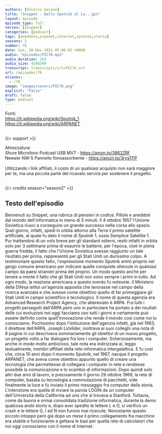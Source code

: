```yaml
---
authors: [Valerio Galano]
title: "Snippet - Dallo Sputnik al Lo...gin"
layout: episode
episode_type: full
series: [Snippet]
categories: [podcast]
tags: [aneddoto,arpanet,internet,sputnik,storia]
seasons: 2
number: 76
date: Sun, 28 Nov 2021 05:00:02 +0000
audio: "episodes/PIC76.mp3"
audio_duration: 263
audio_size: 4198399
transcript: transcripts/srt/PIC76.srt
url: /episodes/76
aliases: 
  - /76
image: "images/covers/PIC76.png"
explicit: "false"
draft: false
type: podcast
---
```

Fonti:<br />
<a href="https://it.wikipedia.org/wiki/Sputnik_1" rel="noopener">https://it.wikipedia.org/wiki/Sputnik_1</a><br />
<a href="https://it.wikipedia.org/wiki/ARPANET" rel="noopener">https://it.wikipedia.org/wiki/ARPANET</a><br />
<br />


{{< support >}}

Attrezzatura:<br />
Shure Microfono Podcast USB MV7 - <a href="https://amzn.to/3862ZRf" rel="noopener">https://amzn.to/3862ZRf</a> <br />
Neewer NW-5 Pannello fonoassorbente - <a href="https://amzn.to/3rysTFP" rel="noopener">https://amzn.to/3rysTFP</a> <br />
<br />
Utilizzando i link affiliati, il costo di un qualsiasi acquisto non sarà maggiore per te, ma una piccola parte del ricavato servirà per sostenere il progetto.<br />
<br />


{{< credits season="season2" >}}

<!-- more -->

## Testo dell'episodio

Benvenuti su Snippet, una rubrica di pensieri in codice. Pillole e aneddoti dal mondo dell'informatica
in meno di 5 minuti.
Il 4 ottobre 1957 l'Unione Sovietica riuscì a conseguire un grande successo nella corsa
allo spazio. Quel giorno, infatti, spedì in orbita attorno alla Terra il primo satellite
artificiale, al quale fu dato il nome di Sputnik 1, ossia Semplice Satellite 1. Pur trattandosi
di un volo breve per gli standard odierni, restò infatti in orbita solo per 3 settimane
prima di esaurire le batterie, per l'epoca, cioè in piena guerra fredda, il fatto che
l'Unione Sovietica avesse raggiunto un tale risultato per prima, rappresentò per gli
Stati Uniti un durissimo colpo. A testimoniare questo fatto, l'espressione momento Sputnik
entrò proprio nel gergo comune americano per indicare quelle conquiste ottenute in qualsiasi
campo da paesi stranieri prima del proprio. Un modo questo anche per tenere a mente il
fatto che gli Stati Uniti non sono sempre i primi in tutto. Ad ogni modo, la reazione
americana a questo evento fu notevole. Il Ministero della Difesa istituì un'agenzia
apposita che lavorasse nel campo della ricerca avanzata e che avesse come obiettivo quello
di far primeggiare gli Stati Uniti in campo scientifico e tecnologico. Il nome di questa
agenzia era Advanced Research Project Agency, che abbreviato è ARPA. Fra tutti i progetti
perseguiti dall'ARPA però uno in particolare ha portato a dei risultati delle cui evoluzioni
noi oggi facciamo uso tutti i giorni e certamente può essere definito come quell'innovazione
che rende il mondo così come noi lo conosciamo. Pochissimo dopo l'istituzione dell'agenzia
infatti, già nel 1963, il direttore dell'ARPA, Joseph Licklider, inoltrava ai suoi colleghi
una nota di 8 pagine in cui descriveva sommariamente gli obiettivi di un nuovo progetto, un progetto
volto a far dialogare fra loro i computer. Scherzosamente, ma anche in modo molto ambizioso,
tale nota era indirizzata ai, leggo testualmente, membri affiliati della rete informatica intergalattica.
E fu così che, circa 10 anni dopo il momento Sputnik, nel 1967, nacque il progetto ARPANET,
che aveva come obiettivo appunto quello di creare una tecnologia che permettesse di collegare
i computer in rete e rendesse possibile la comunicazione e lo scambio di informazioni.
Dopo quindi solo altri due anni di lavoro, e precisamente il giorno 29 ottobre 1969,
la rete di computer, basata su tecnologia a commutazione di pacchetti, vide finalmente
la luce e fu inviato il primo messaggio fra computer della storia. L'intenzione era quella
di inviare la parola LOGIN da un computer dell'Università della California ad uno che
si trovava a Stanford. Tuttavia, come da buona e ormai consolidata tradizione informatica,
durante la demo qualcosa andò storto e, dopo aver spedito le lettere L e O, si verificò
un crash e le lettere G, I ed N non furono mai ricevute. Nonostante questo piccolo intoppo
però già dopo un mese il primo collegamento fra macchine era stabile e funzionante e gettava
le basi per quella rete di calcolatori che noi oggi conosciamo con il nome di Internet.

